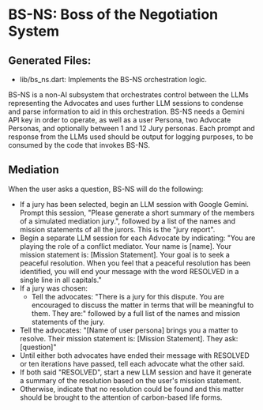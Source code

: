 # BS-NS: Boss of the Negotiation System

## Generated Files:
- lib/bs_ns.dart: Implements the BS-NS orchestration logic.

BS-NS is a non-AI subsystem that orchestrates control between the LLMs representing the Advocates and uses further LLM sessions to condense and parse information to aid in this orchestration. BS-NS needs a Gemini API key in order to operate, as well as a user Persona, two Advocate Personas, and optionally between 1 and 12 Jury personas. Each prompt and response from the LLMs used should be output for logging purposes, to be consumed by the code that invokes BS-NS.

## Mediation
When the user asks a question, BS-NS will do the following:
- If a jury has been selected, begin an LLM session with Google Gemini. Prompt this session, "Please generate a short summary of the members of a simulated mediation jury.", followed by a list of the names and mission statements of all the jurors. This is the "jury report".
- Begin a separate LLM session for each Advocate by indicating: "You are playing the role of a conflict mediator. Your name is [name]. Your mission statement is: [Mission Statement]. Your goal is to seek a peaceful resolution. When you feel that a peaceful resolution has been identified, you will end your message with the word RESOLVED in a single line in all capitals."
- If a jury was chosen:
  - Tell the advocates: "There is a jury for this dispute. You are encouraged to discuss the matter in terms that will be meaningful to them. They are:" followed by a full list of the names and mission statements of the jury.
- Tell the advocates: "[Name of user persona] brings you a matter to resolve. Their mission statement is: [Mission Statement]. They ask: [question]"
- Until either both advocates have ended their message with RESOLVED or ten iterations have passed, tell each advocate what the other said.
- If both said "RESOLVED", start a new LLM session and have it generate a summary of the resolution based on the user's mission statement.
- Otherwise, indicate that no resolution could be found and this matter should be brought to the attention of carbon-based life forms.
